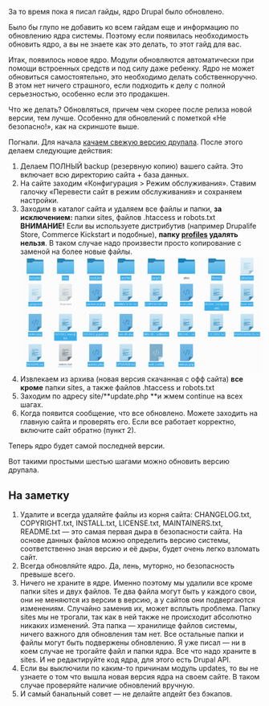 За то время пока я писал гайды, ядро Drupal было обновлено.

Было бы глупо не добавить ко всем гайдам еще и информацию по обновлению ядра
системы. Поэтому если появилась необходимость обновить ядро, а вы не знаете как
это делать, то этот гайд для вас.

Итак, появилось новое ядро. Модули обновляются автоматически при помощи
встроенных средств и под силу даже ребенку. Ядро не может обновиться
самостоятельно, это необходимо делать собственноручно. В этом нет ничего
страшного, если подходить к делу с полной серьезностью, особенно если это
продакшен.

Что же делать? Обновляться, причем чем скорее после релиза новой версии, тем
лучше. Особенно для обновлений с пометкой «Не безопасно!», как на скриншоте
выше.

Погнали. Для начала [качаем свежую версию друпала](http://drupal.org/start).
После этого делаем следующие действия:

1. Делаем ПОЛНЫЙ backup (резервную копию) вашего сайта. Это включает всю
   директорию сайта + база данных.
2. На сайте заходим «Конфигурация > Режим обслуживания». Ставим галочку
   «Перевести сайт в режим обслуживания» и сохраняем настройки.
3. Заходим в каталог сайта и удаляем все файлы и папки, **за исключением:**
   папки sites, файлов .htaccess и robots.txt  
   **ВНИМАНИЕ!** Если вы используете дистрибутив (например Drupalife Store,
   Commerce Kickstart и подобные), **папку <u>profiles</u> удалять нельзя**. В
   таком случае надо произвести просто копирование с заменой на более новые
   файлы.
   ![Что удаляем](image/1.png)
4. Извлекаем из архива (новая версия скачанная с офф сайта) **все кроме** папки
   sites, а также файлов .htaccess и robots.txt
5. Заходим по адресу site/**update.php **и жмем continue на всех шагах.
6. Когда появится сообщение, что все обновлено. Можете заходить на главную сайта
   и проверять его. Если все работает корректно, включите сайт обратно (пункт
   2).

Теперь ядро будет самой последней версии.

Вот такими простыми шестью шагами можно обновить версию друпала.

## На заметку

1. Удалите и всегда удаляйте файлы из корня сайта: CHANGELOG.txt, COPYRIGHT.txt,
   INSTALL.txt, LICENSE.txt, MAINTAINERS.txt, README.txt — это самая первая дыра
   в безопасности сайта. На основе данных файлов можно определить версию
   системы, соответственно зная версию и её дыры, будет очень легко взломать
   сайт.
2. Всегда обновляйте ядро. Да, лень, муторно, но безопасность превыше всего.
3. Ничего не храните в ядре. Именно поэтому мы удалили все кроме папки sites и
   двух файлов. Те два файла могут быть у каждого свои, они не меняются из
   версии в версию, а у сайтов они подвергаются изменениям. Случайно заменив их,
   может всплыть проблема. Папку sites мы не трогали, так как в ней также не
   происходит абсолютно никаких изменений. Эта папка — хранилище файлов системы,
   ничего важного для обновления там нет. Все остальные папки и файлы могут быть
   подвержены обновлению. Я уже писал — ни в коем случае не трогайте файл и
   папки ядра. Все что надо храните в sites. И не редактируйте код ядра, для
   этого есть Drupal API.
4. Если вы выключили по каким-то причинам модуль updates, то вы не узнаете о том
   что вышла новая версия ядра на своем сайте. В таком случае проверяйте наличие
   обновлений вручную.
5. И самый банальный совет — не делайте апдейт без бэкапов.
